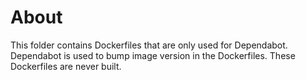# About

This folder contains Dockerfiles that are only used for Dependabot.
Dependabot is used to bump image version in the Dockerfiles.
These Dockerfiles are never built.
